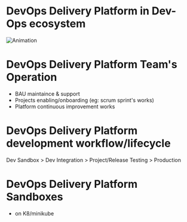 # DevOps Delivery Platform in Dev-Ops ecosystem
![Animation](/docs/DevOpsEcosystem4.gif)

# DevOps Delivery Platform Team's Operation
* BAU maintaince & support
* Projects enabling/onboarding (eg: scrum sprint's works)
* Platform continuous improvement works

# DevOps Delivery Platform development workflow/lifecycle
Dev Sandbox > Dev Integration > Project/Release Testing > Production 

# DevOps Delivery Platform Sandboxes 
*  on K8/minikube 
